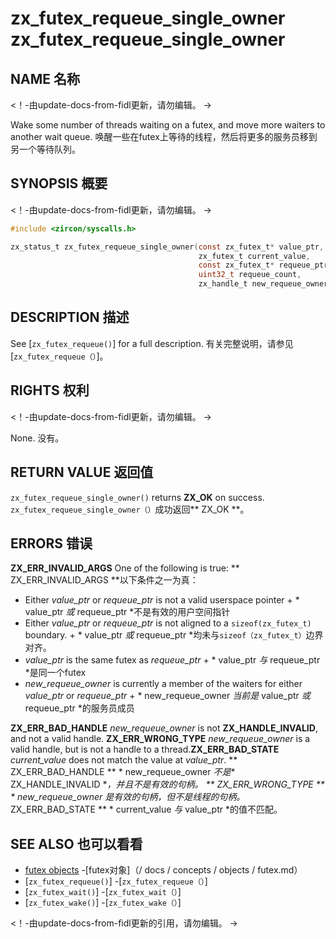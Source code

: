  
# zx_futex_requeue_single_owner  zx_futex_requeue_single_owner 

 
## NAME  名称 

<!-- Updated by update-docs-from-fidl, do not edit. -->  <！-由update-docs-from-fidl更新，请勿编辑。 ->

Wake some number of threads waiting on a futex, and move more waiters to another wait queue.  唤醒一些在futex上等待的线程，然后将更多的服务员移到另一个等待队列。

 
## SYNOPSIS  概要 

<!-- Updated by update-docs-from-fidl, do not edit. -->  <！-由update-docs-from-fidl更新，请勿编辑。 ->

```c
#include <zircon/syscalls.h>

zx_status_t zx_futex_requeue_single_owner(const zx_futex_t* value_ptr,
                                          zx_futex_t current_value,
                                          const zx_futex_t* requeue_ptr,
                                          uint32_t requeue_count,
                                          zx_handle_t new_requeue_owner);
```
 

 
## DESCRIPTION  描述 

See [`zx_futex_requeue()`] for a full description.  有关完整说明，请参见[`zx_futex_requeue（）`]。

 
## RIGHTS  权利 

<!-- Updated by update-docs-from-fidl, do not edit. -->  <！-由update-docs-from-fidl更新，请勿编辑。 ->

None.  没有。

 
## RETURN VALUE  返回值 

`zx_futex_requeue_single_owner()` returns **ZX_OK** on success.  `zx_futex_requeue_single_owner（）`成功返回** ZX_OK **。

 
## ERRORS  错误 

**ZX_ERR_INVALID_ARGS**  One of the following is true:  ** ZX_ERR_INVALID_ARGS **以下条件之一为真：
+ Either *value_ptr* or *requeue_ptr* is not a valid userspace pointer  + * value_ptr *或* requeue_ptr *不是有效的用户空间指针
+ Either *value_ptr* or *requeue_ptr* is not aligned to a `sizeof(zx_futex_t)` boundary.  + * value_ptr *或* requeue_ptr *均未与`sizeof（zx_futex_t）`边界对齐。
+ *value_ptr* is the same futex as *requeue_ptr*  + * value_ptr *与* requeue_ptr *是同一个futex
+ *new_requeue_owner* is currently a member of the waiters for either *value_ptr* or *requeue_ptr*  + * new_requeue_owner *当前是* value_ptr *或* requeue_ptr *的服务员成员

**ZX_ERR_BAD_HANDLE**  *new_requeue_owner* is not **ZX_HANDLE_INVALID**, and not a valid handle. **ZX_ERR_WRONG_TYPE**  *new_requeue_owner* is a valid handle, but is not a handle to a thread.**ZX_ERR_BAD_STATE**  *current_value* does not match the value at *value_ptr*. ** ZX_ERR_BAD_HANDLE ** * new_requeue_owner *不是** ZX_HANDLE_INVALID **，并且不是有效的句柄。 ** ZX_ERR_WRONG_TYPE ** * new_requeue_owner *是有效的句柄，但不是线程的句柄。** ZX_ERR_BAD_STATE ** * current_value *与* value_ptr *的值不匹配。

 
## SEE ALSO  也可以看看 

 
 - [futex objects](/docs/concepts/objects/futex.md)  -[futex对象]（/ docs / concepts / objects / futex.md）
 - [`zx_futex_requeue()`]  -[`zx_futex_requeue（）`]
 - [`zx_futex_wait()`]  -[`zx_futex_wait（）`]
 - [`zx_futex_wake()`]  -[`zx_futex_wake（）`]

<!-- References updated by update-docs-from-fidl, do not edit. -->  <！-由update-docs-from-fidl更新的引用，请勿编辑。 ->

